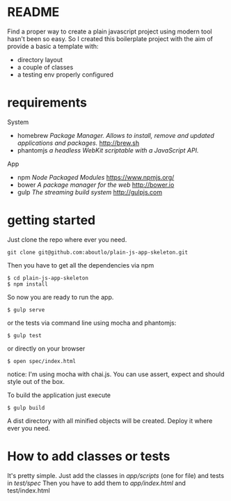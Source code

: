 # README

Find a proper way to create a plain javascript project using modern tool hasn't been so easy. 
So I created this boilerplate project with the aim of provide a basic a template with:
 
- directory layout
- a couple of classes
- a testing env properly configured

# requirements

System

- homebrew *Package Manager. Allows to install, remove and updated applications and packages.* <http://brew.sh>
- phantomjs *a headless WebKit scriptable with a JavaScript API.* 

App

- npm *Node Packaged Modules* <https://www.npmjs.org/>
- bower *A package manager for the web* <http://bower.io>
- gulp *The streaming build system* <http://gulpjs.com>

# getting started

Just clone the repo where ever you need. 

```
git clone git@github.com:aboutlo/plain-js-app-skeleton.git
```

Then you have to get all the dependencies via npm

```
$ cd plain-js-app-skeleton
$ npm install
```

So now you are ready to run the app. 
 
```
$ gulp serve
```

or the tests via command line using mocha and phantomjs:

```
$ gulp test
```

or directly on your browser

```
$ open spec/index.html
```

notice: I'm using mocha with chai.js. You can use assert, expect and should style out of the box. 

To build the application just execute

```
$ gulp build
```

A dist directory with all minified objects will be created. Deploy it where ever you need.

# How to add classes or tests

It's pretty simple. Just add the classes in *app/scripts* (one for file) and tests in *test/spec*
Then you have to add them to *app/index.html* and test/index.html 

